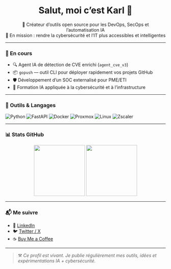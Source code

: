 <h1 align="center">Salut, moi c’est Karl 👋</h1>

<p align="center">
  🧠 Créateur d’outils open source pour les DevOps, SecOps et l’automatisation IA
  <br />
  🚀 En mission : rendre la cybersécurité et l’IT plus accessibles et intelligentes
</p>

---

### 🚧 En cours

- 🔍 Agent IA de détection de CVE enrichi (`agent_cve_v3`)
- 📦 `gopush` — outil CLI pour déployer rapidement vos projets GitHub
- 🛡️ Développement d’un SOC externalisé pour PME/ETI
- 🧠 Formation IA appliquée à la cybersécurité et à l’infrastructure

---

### 🔧 Outils & Langages

![Python](https://img.shields.io/badge/Python-3776AB?style=flat&logo=python&logoColor=white)
![FastAPI](https://img.shields.io/badge/FastAPI-009688?style=flat&logo=fastapi&logoColor=white)
![Docker](https://img.shields.io/badge/Docker-2496ED?style=flat&logo=docker&logoColor=white)
![Proxmox](https://img.shields.io/badge/Proxmox-000000?style=flat&logo=proxmox&logoColor=white)
![Linux](https://img.shields.io/badge/Linux-FCC624?style=flat&logo=linux&logoColor=black)
![Zscaler](https://img.shields.io/badge/Zscaler-0B93F6?style=flat&logo=zscaler&logoColor=white)

---

### 📊 Stats GitHub

<p align="center">
  <img src="https://github-readme-stats.vercel.app/api?username=Karlblock&show_icons=true&theme=radical" height="160" />
  <img src="https://github-readme-stats.vercel.app/api/top-langs/?username=Karlblock&layout=compact&theme=radical" height="160"/>
</p>

---

### 📬 Me suivre

- 💼 [LinkedIn](https://www.linkedin.com/in/karlblock)
- 🐦 [Twitter / X](https://twitter.com/ton_handle)
- ☕ [Buy Me a Coffee](https://www.buymeacoffee.com/karlblock)

---

> ⚒️ *Ce profil est vivant. Je publie régulièrement mes outils, idées et expérimentations IA + cybersécurité.*


